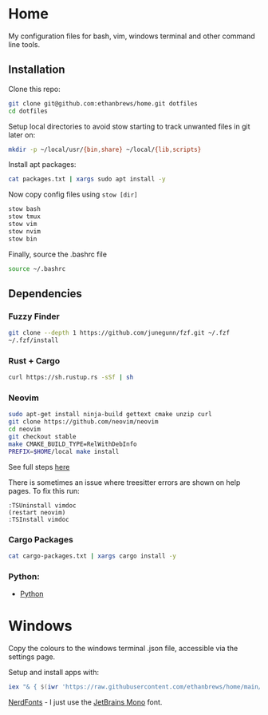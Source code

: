 # Home

My configuration files for bash, vim, windows terminal and other command line tools.

## Installation

Clone this repo:
```bash
git clone git@github.com:ethanbrews/home.git dotfiles
cd dotfiles
```

Setup local directories to avoid stow starting to track unwanted files in git later on:
```bash
mkdir -p ~/local/usr/{bin,share} ~/local/{lib,scripts}
```

Install apt packages:
```bash
cat packages.txt | xargs sudo apt install -y
```

Now copy config files using `stow [dir]`
```bash
stow bash
stow tmux
stow vim
stow nvim
stow bin
```

Finally, source the .bashrc file
```bash
source ~/.bashrc
```

## Dependencies

### Fuzzy Finder

```bash
git clone --depth 1 https://github.com/junegunn/fzf.git ~/.fzf
~/.fzf/install
```
### Rust + Cargo

```bash
curl https://sh.rustup.rs -sSf | sh
```

### Neovim

```bash
sudo apt-get install ninja-build gettext cmake unzip curl
git clone https://github.com/neovim/neovim
cd neovim
git checkout stable
make CMAKE_BUILD_TYPE=RelWithDebInfo
PREFIX=$HOME/local make install
```

See full steps [here](https://github.com/neovim/neovim/blob/master/BUILD.md)

There is sometimes an issue where treesitter errors are shown on help pages. To fix this run:
```
:TSUninstall vimdoc
(restart neovim)
:TSInstall vimdoc
```

### Cargo Packages
```bash
cat cargo-packages.txt | xargs cargo install -y
```

### Python:
- [Python](https://devguide.python.org/getting-started/setup-building/)

# Windows

Copy the colours to the windows terminal .json file, accessible via the settings page.

Setup and install apps with:
```powershell
iex "& { $(iwr 'https://raw.githubusercontent.com/ethanbrews/home/main/Windows-Setup.ps1') }"
```

[NerdFonts](https://github.com/ryanoasis/nerd-fonts) - I just use the [JetBrains Mono](https://github.com/ryanoasis/nerd-fonts/releases/download/v3.1.1/JetBrainsMono.zip) font.
